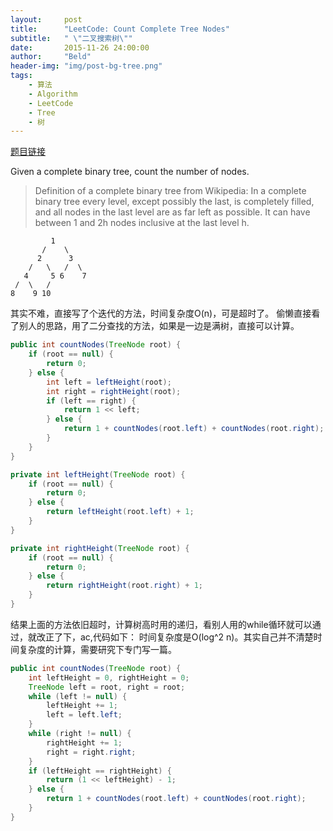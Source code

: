 ```yaml
---
layout:     post
title:      "LeetCode: Count Complete Tree Nodes"
subtitle:   " \"二叉搜索树\""
date:       2015-11-26 24:00:00
author:     "Beld"
header-img: "img/post-bg-tree.png"
tags:
    - 算法
    - Algorithm
    - LeetCode
    - Tree
    - 树
---
```


[题目链接](https://leetcode.com/problems/count-complete-tree-nodes/)

Given a complete binary tree, count the number of nodes.

>Definition of a complete binary tree from Wikipedia:
In a complete binary tree every level, except possibly the last, is completely filled, and all nodes in the last level are as far left as possible. It can have between 1 and 2h nodes inclusive at the last level h.

```
         1
       /    \
      2      3
    /   \   /  \
   4     5 6    7
 /  \   /
8    9 10
```
其实不难，直接写了个迭代的方法，时间复杂度O(n)，可是超时了。
偷懒直接看了别人的思路，用了二分查找的方法，如果是一边是满树，直接可以计算。

```java
public int countNodes(TreeNode root) {
    if (root == null) {
        return 0;
    } else {
        int left = leftHeight(root);
        int right = rightHeight(root);
        if (left == right) {
            return 1 << left;
        } else {
            return 1 + countNodes(root.left) + countNodes(root.right);
        }
    }
}

private int leftHeight(TreeNode root) {
    if (root == null) {
        return 0;
    } else {
        return leftHeight(root.left) + 1;
    }
}

private int rightHeight(TreeNode root) {
    if (root == null) {
        return 0;
    } else {
        return rightHeight(root.right) + 1;
    }
}
```

结果上面的方法依旧超时，计算树高时用的递归，看别人用的while循环就可以通过，就改正了下，ac,代码如下：
时间复杂度是O(log^2 n)。其实自己并不清楚时间复杂度的计算，需要研究下专门写一篇。
```java
public int countNodes(TreeNode root) {
    int leftHeight = 0, rightHeight = 0;
    TreeNode left = root, right = root;
    while (left != null) {
        leftHeight += 1;
        left = left.left;
    }
    while (right != null) {
        rightHeight += 1;
        right = right.right;
    }
    if (leftHeight == rightHeight) {
        return (1 << leftHeight) - 1;
    } else {
        return 1 + countNodes(root.left) + countNodes(root.right);
    }
}
```
